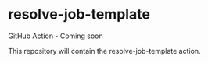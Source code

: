 # resolve-job-template

GitHub Action - Coming soon

This repository will contain the resolve-job-template action.
